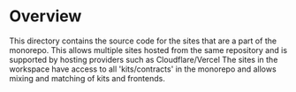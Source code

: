 # Overview

This directory contains the source code for the sites that are a part of the monorepo.
This allows multiple sites hosted from the same repository and is supported by hosting providers such as Cloudflare/Vercel
The sites in the workspace have access to all 'kits/contracts' in the monorepo and allows mixing and matching of kits and frontends.
